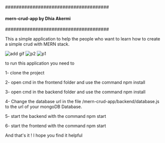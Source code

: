 
######################################
#### mern-crud-app by Dhia Akermi ####
######################################


This a simple application to help the people who want to learn how to create a simple crud with MERN stack.

![add gif](https://user-images.githubusercontent.com/65496901/181809623-a91c408e-c87b-4068-b39a-707635934051.gif)
![p2](https://user-images.githubusercontent.com/65496901/181816738-3fe37386-3756-45a5-961d-0d621da6affb.PNG)
![p1](https://user-images.githubusercontent.com/65496901/181816733-a3217902-c460-4263-89d4-2b7ae85d528e.PNG)


to run this application you need to 

1- clone the project 

2- open cmd in the frontend folder and use the command npm install

3- open cmd in the backend folder and use the command npm install

4- Change the database url in the file /mern-crud-app/backend/database.js to the url of your mongoDB Database.

5- start the backend with the command npm start

6- start the frontend with the command npm start

And that's it ! I hope you find it helpful

